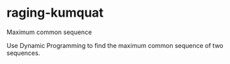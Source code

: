 # raging-kumquat
Maximum common sequence

Use Dynamic Programming to find the maximum common sequence of two sequences.
